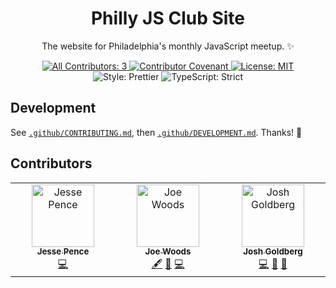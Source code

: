 <h1 align="center">Philly JS Club Site</h1>

<p align="center">
The website for Philadelphia's monthly JavaScript meetup. ✨
</p>

<p align="center">
	<a href="#contributors" target="_blank">
<!-- prettier-ignore-start -->
<!-- ALL-CONTRIBUTORS-BADGE:START - Do not remove or modify this section -->
<img alt="All Contributors: 3" src="https://img.shields.io/badge/all_contributors-3-21bb42.svg" />
<!-- ALL-CONTRIBUTORS-BADGE:END -->
<!-- prettier-ignore-end -->
	</a>
	<a href="https://github.com/JoshuaKGoldberg/philly-js-club-site/blob/main/.github/CODE_OF_CONDUCT.md" target="_blank">
		<img alt="Contributor Covenant" src="https://img.shields.io/badge/code_of_conduct-enforced-21bb42" />
	</a>
	<a href="https://github.com/JoshuaKGoldberg/philly-js-club-site/blob/main/LICENSE.md" target="_blank">
	    <img alt="License: MIT" src="https://img.shields.io/github/license/JoshuaKGoldberg/philly-js-club-site?color=21bb42">
    </a>
	<img alt="Style: Prettier" src="https://img.shields.io/badge/style-prettier-21bb42.svg" />
    <img alt="TypeScript: Strict" src="https://img.shields.io/badge/typescript-strict-21bb42.svg" />
</p>

## Development

See [`.github/CONTRIBUTING.md`](./.github/CONTRIBUTING.md), then [`.github/DEVELOPMENT.md`](./.github/DEVELOPMENT.md).
Thanks! 💖

## Contributors

<!-- spellchecker: disable -->
<!-- ALL-CONTRIBUTORS-LIST:START - Do not remove or modify this section -->
<!-- prettier-ignore-start -->
<!-- markdownlint-disable -->
<table>
  <tbody>
    <tr>
      <td align="center" valign="top" width="14.28%"><a href="http://jovialpenguin.com"><img src="https://avatars.githubusercontent.com/u/102560332?v=4?s=100" width="100px;" alt="Jesse Pence"/><br /><sub><b>Jesse Pence</b></sub></a><br /><a href="https://github.com/JoshuaKGoldberg/philly-js-club-site/commits?author=jazzypants1989" title="Code">💻</a></td>
      <td align="center" valign="top" width="14.28%"><a href="https://joewoods.dev"><img src="https://avatars.githubusercontent.com/u/7093793?v=4?s=100" width="100px;" alt="Joe Woods"/><br /><sub><b>Joe Woods</b></sub></a><br /><a href="#content-tjwds" title="Content">🖋</a> <a href="#maintenance-tjwds" title="Maintenance">🚧</a> <a href="https://github.com/JoshuaKGoldberg/philly-js-club-site/commits?author=tjwds" title="Code">💻</a></td>
      <td align="center" valign="top" width="14.28%"><a href="http://www.joshuakgoldberg.com"><img src="https://avatars.githubusercontent.com/u/3335181?v=4?s=100" width="100px;" alt="Josh Goldberg"/><br /><sub><b>Josh Goldberg</b></sub></a><br /><a href="https://github.com/JoshuaKGoldberg/philly-js-club-site/commits?author=JoshuaKGoldberg" title="Code">💻</a> <a href="#design-JoshuaKGoldberg" title="Design">🎨</a> <a href="#tool-JoshuaKGoldberg" title="Tools">🔧</a></td>
    </tr>
  </tbody>
</table>

<!-- markdownlint-restore -->
<!-- prettier-ignore-end -->

<!-- ALL-CONTRIBUTORS-LIST:END -->
<!-- spellchecker: enable -->
